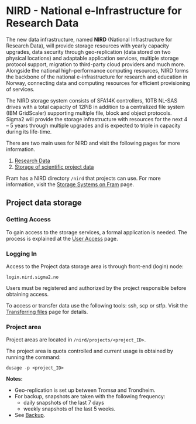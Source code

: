 # NIRD - National e-Infrastructure for Research Data

The new data infrastructure, named **NIRD** (National Infrastructure for Research Data),
will provide storage resources with yearly capacity upgrades, data security
through geo-replication (data stored on two physical locations) and adaptable
application services, multiple storage protocol support, migration to third-party
cloud providers and much more. Alongside the national high-performance computing
resources, NIRD forms the backbone of the national e-infrastructure for research
and education in Norway, connecting data and computing resources for efficient
provisioning of services.

The NIRD storage system consists of SFA14K controllers, 10TB NL-SAS drives with
a total capacity of 12PiB in addition to a centralized file system
(IBM GridScaler) supporting multiple file, block and object protocols. Sigma2
will provide the storage infrastructure with resources for the next 4 – 5 years
through multiple upgrades and is expected to triple in capacity during its life-time.

There are two main uses for NIRD and visit the following pages for more information.
1. [Research Data](https://www.sigma2.no/content/data-storage)
2. [Storage of scientific project data](https://www.sigma2.no/content/storage-scientific-project-data)

Fram has a NIRD directory `/nird` that projects can use. For more information, visit the [Storage Systems on Fram](storagesystems.md) page.

## Project data storage

### Getting Access

To gain access to the storage services, a formal application is needed. The process
is explained at the [User Access](https://www.sigma2.no/node/36) page.

### Logging In

Access to the Project data storage area is through front-end (login) node:

    login.nird.sigma2.no
    
Users must be registered and authorized by the project responsible before obtaining access.

To access or transfer data use the following tools: ssh, scp or stfp. Visit the [Transferring files](https://documentation.sigma2.no/storage/file-transfering.html) page for details.

### Project area

Project areas are located in `/nird/projects/<project_ID>`.

The project area is quota controlled and current usage is obtained by running the command:

    dusage -p <project_ID>


**Notes:**
* Geo-replication is set up between Tromsø and Trondheim.
* For backup, snapshots are taken with the following frequency:
    * daily snapshots of the last 7 days
    * weekly snapshots of the last 5 weeks. 
* See [Backup](backup.md).


